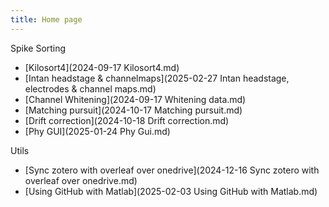 ```yaml
---
title: Home page
---
```


Spike Sorting 
- [Kilosort4](2024-09-17 Kilosort4.md)
- [Intan headstage & channelmaps](2025-02-27 Intan headstage, electrodes & channel maps.md)
- [Channel Whitening](2024-09-17 Whitening data.md)
- [Matching pursuit](2024-10-17 Matching pursuit.md)
- [Drift correction](2024-10-18 Drift correction.md)
- [Phy GUI](2025-01-24 Phy Gui.md)


Utils
- [Sync zotero with overleaf over onedrive](2024-12-16 Sync zotero with overleaf over onedrive.md)
- [Using GitHub with Matlab](2025-02-03 Using GitHub with Matlab.md)


